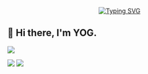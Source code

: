 <!-- <p align="center"><a href="https://github.com/YogTandel"><img width="80%" alt="Hello, I'm Yog Tandel I do open full stack!" src="./assets/gh-readme-header.png" /></a></p> -->
<p align="center" href="https://git.io/typing-svg">
  <a href="https://git.io/typing-svg"><img src="https://readme-typing-svg.herokuapp.com?font=Poppins&pause=1000&color=E4E4E4&center=true&vCenter=true&width=435&lines=%F0%9F%8C%BF++Yog+Tandel.;%F0%9F%8C%B1+Informatics+Student;%F0%9F%93%A6+Full+Stack+Developer" alt="Typing SVG" /></a>
</p>

## 👋 Hi there, I'm YOG.

[![](http://github-profile-summary-cards.vercel.app/api/cards/profile-details?username=YogTandel&theme=rose_pine)](https://github.com/YogTandel)

[![](http://github-profile-summary-cards.vercel.app/api/cards/stats?username=YogTandel&theme=rose_pine)](https://github.com/YogTandel) [![](http://github-profile-summary-cards.vercel.app/api/cards/repos-per-language?username=YogTandel&theme=rose_pine)](https://github.com/YogTandel)
